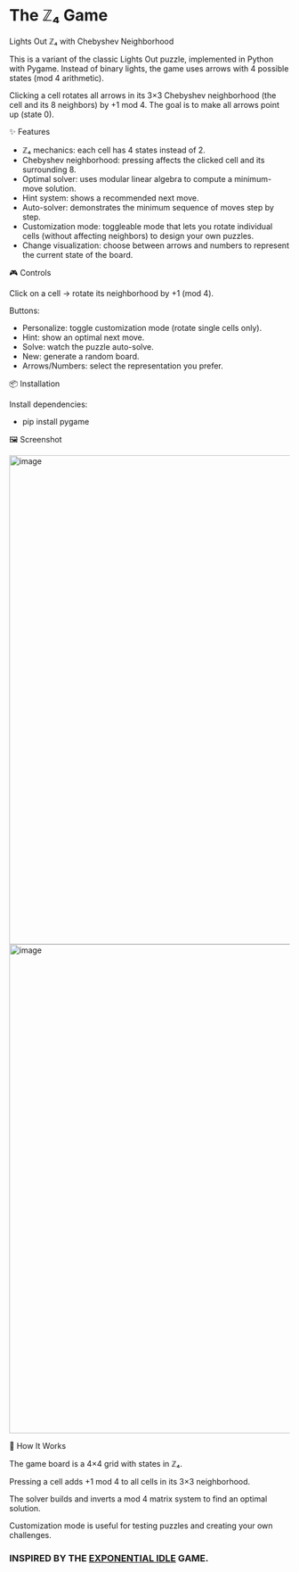 # The ℤ₄ Game

Lights Out ℤ₄ with Chebyshev Neighborhood

This is a variant of the classic Lights Out puzzle, implemented in Python with Pygame.
Instead of binary lights, the game uses arrows with 4 possible states (mod 4 arithmetic).

Clicking a cell rotates all arrows in its 3×3 Chebyshev neighborhood (the cell and its 8 neighbors) by +1 mod 4.
The goal is to make all arrows point up (state 0).

✨ Features

- ℤ₄ mechanics: each cell has 4 states instead of 2.
- Chebyshev neighborhood: pressing affects the clicked cell and its surrounding 8.
- Optimal solver: uses modular linear algebra to compute a minimum-move solution.
- Hint system: shows a recommended next move.
- Auto-solver: demonstrates the minimum sequence of moves step by step.
- Customization mode: toggleable mode that lets you rotate individual cells (without affecting neighbors) to design your own puzzles.
- Change visualization: choose between arrows and numbers to represent the current state of the board.

🎮 Controls

Click on a cell → rotate its neighborhood by +1 (mod 4).

Buttons:
- Personalize: toggle customization mode (rotate single cells only).
- Hint: show an optimal next move.
- Solve: watch the puzzle auto-solve.
- New: generate a random board.
- Arrows/Numbers: select the representation you prefer.

📦 Installation

Install dependencies:
- pip install pygame


🖼️ Screenshot

<img width="615" height="877" alt="image" src="https://github.com/user-attachments/assets/b65dd8cd-3d22-4f54-b92c-f83a4fd3aac9" />
<img width="615" height="877" alt="image" src="https://github.com/user-attachments/assets/94aa9a46-95a0-4d5e-9241-3863a4bd467e" />


🧮 How It Works

The game board is a 4×4 grid with states in ℤ₄.

Pressing a cell adds +1 mod 4 to all cells in its 3×3 neighborhood.

The solver builds and inverts a mod 4 matrix system to find an optimal solution.

Customization mode is useful for testing puzzles and creating your own challenges.


### INSPIRED BY THE [EXPONENTIAL IDLE](https://conicgames.github.io/exponentialidle/) GAME.
